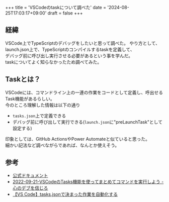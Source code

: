 +++
title = 'VSCodeのtaskについて調べた'
date = '2024-08-25T17:03:17+09:00'
draft = false
+++

## 経緯

VSCode上でTypeScriptのデバッグをしたいと思って調べた。
やり方として、launch.json上で、TypeScriptのコンパイルするtaskを定義して、  
デバッグ前に呼び出し実行させる必要があるという事を学んだ。  
taskについてよく知らなかったため調べてみた。

## Taskとは？

VSCodeには、コマンドライン上の一連の作業をコードとして定義し、呼出せるTask機能があるらしい。  
今のところ理解した情報は以下の通り

- `tasks.json`上で定義できる
- デバッグ前に呼び出して実行できる(`launch.json`に"preLaunchTask"として設定する)

印象としては、GitHub ActionsやPower Automateと似ていると思った。  
細かい記法など調べながらであれば、なんとか使えそう。

## 参考

- [公式ドキュメント](https://code.visualstudio.com/docs/editor/tasks)
- [2022-09-21-VSCodeのTasks機能を使ってまとめてコマンドを実行しよう - 心のデブを信じろ](https://kenpos.dev/2022-09-21-vscodeのtasks機能を使ってまとめてコマンドを実行しよう/)
- [【VS Code】tasks.jsonで決まった作業を自動化する](https://dev.classmethod.jp/articles/tasks-json-vscode-automation/)
